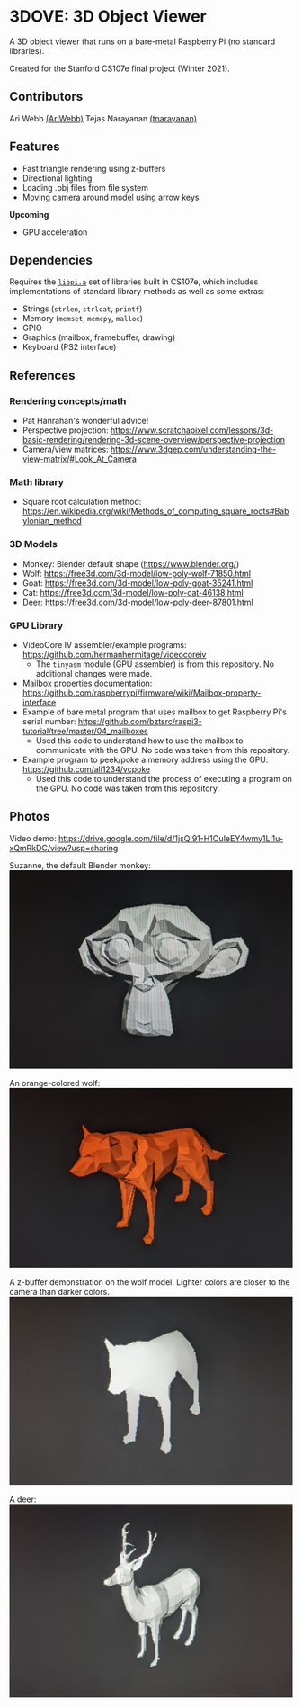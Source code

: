 # 3DOVE: 3D Object Viewer

A 3D object viewer that runs on a bare-metal Raspberry Pi (no standard libraries).

Created for the Stanford CS107e final project (Winter 2021).

## Contributors
Ari Webb [(AriWebb)](https://github.com/AriWebb)
Tejas Narayanan [(tnarayanan)](https://github.com/tnarayanan)

## Features
* Fast triangle rendering using z-buffers
* Directional lighting
* Loading .obj files from file system
* Moving camera around model using arrow keys

**Upcoming**
* GPU acceleration

## Dependencies

Requires the [`libpi.a`](https://github.com/cs107e/cs107e.github.io/blob/master/cs107e/lib/libpi.a) set of libraries built in CS107e, which includes implementations of standard library methods as well as some extras:
* Strings (`strlen`, `strlcat`, `printf`)
* Memory (`memset`, `memcpy`, `malloc`)
* GPIO
* Graphics (mailbox, framebuffer, drawing)
* Keyboard (PS2 interface)

## References

### Rendering concepts/math
* Pat Hanrahan's wonderful advice!
* Perspective projection: https://www.scratchapixel.com/lessons/3d-basic-rendering/rendering-3d-scene-overview/perspective-projection
* Camera/view matrices: https://www.3dgep.com/understanding-the-view-matrix/#Look_At_Camera

### Math library
* Square root calculation method: https://en.wikipedia.org/wiki/Methods_of_computing_square_roots#Babylonian_method

### 3D Models
* Monkey: Blender default shape (https://www.blender.org/)
* Wolf: https://free3d.com/3d-model/low-poly-wolf-71850.html
* Goat: https://free3d.com/3d-model/low-poly-goat-35241.html
* Cat: https://free3d.com/3d-model/low-poly-cat-46138.html
* Deer: https://free3d.com/3d-model/low-poly-deer-87801.html

### GPU Library
* VideoCore IV assembler/example programs: https://github.com/hermanhermitage/videocoreiv
  * The `tinyasm` module (GPU assembler) is from this repository. No additional changes were made.
* Mailbox properties documentation: https://github.com/raspberrypi/firmware/wiki/Mailbox-property-interface
* Example of bare metal program that uses mailbox to get Raspberry Pi's serial number: https://github.com/bztsrc/raspi3-tutorial/tree/master/04_mailboxes
  * Used this code to understand how to use the mailbox to communicate with the GPU. No code was taken from this repository.
* Example program to peek/poke a memory address using the GPU: https://github.com/ali1234/vcpoke
  * Used this code to understand the process of executing a program on the GPU. No code was taken from this repository.

## Photos

Video demo: https://drive.google.com/file/d/1jsQI91-H1OuIeEY4wmy1Li1u-xQmRkDC/view?usp=sharing

Suzanne, the default Blender monkey:
![Monkey](images/monkey.jpg)

An orange-colored wolf:
![Orange wolf](images/wolf_colored.jpg)

A z-buffer demonstration on the wolf model. Lighter colors are closer to the
camera than darker colors.
![Z-buffer of wolf](images/wolf_z_buffer.jpg)

A deer:
![Deer](images/deer.jpg)

